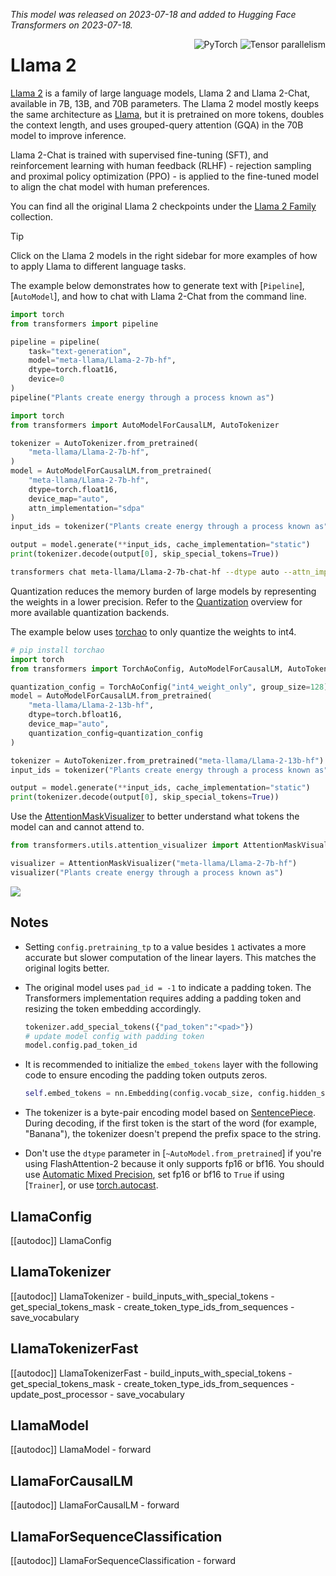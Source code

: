 <!--Copyright 2023 The HuggingFace Team. All rights reserved.

Licensed under the Apache License, Version 2.0 (the "License"); you may not use this file except in compliance with
the License. You may obtain a copy of the License at

http://www.apache.org/licenses/LICENSE-2.0

Unless required by applicable law or agreed to in writing, software distributed under the License is distributed on
an "AS IS" BASIS, WITHOUT WARRANTIES OR CONDITIONS OF ANY KIND, either express or implied. See the License for the
specific language governing permissions and limitations under the License.

⚠️ Note that this file is in Markdown but contains specific syntax for our doc-builder (similar to MDX) that may not be
rendered properly in your Markdown viewer.

-->
*This model was released on 2023-07-18 and added to Hugging Face Transformers on 2023-07-18.*

<div style="float: right;">
    <div class="flex flex-wrap space-x-1">
        <img alt="PyTorch" src="https://img.shields.io/badge/PyTorch-DE3412?style=flat&logo=pytorch&logoColor=white">
        <img alt="Tensor parallelism" src="https://img.shields.io/badge/Tensor%20parallelism-06b6d4?style=flat&logoColor=white">
    </div>
</div>

# Llama 2

[Llama 2](https://huggingface.co/papers/2307.09288) is a family of large language models, Llama 2 and Llama 2-Chat, available in 7B, 13B, and 70B parameters. The Llama 2 model mostly keeps the same architecture as [Llama](./llama), but it is pretrained on more tokens, doubles the context length, and uses grouped-query attention (GQA) in the 70B model to improve inference.

Llama 2-Chat is trained with supervised fine-tuning (SFT), and reinforcement learning with human feedback (RLHF) - rejection sampling and proximal policy optimization (PPO) - is applied to the fine-tuned model to align the chat model with human preferences.

You can find all the original Llama 2 checkpoints under the [Llama 2 Family](https://huggingface.co/collections/meta-llama/llama-2-family-661da1f90a9d678b6f55773b) collection.

> [!TIP]
> Click on the Llama 2 models in the right sidebar for more examples of how to apply Llama to different language tasks.

The example below demonstrates how to generate text with [`Pipeline`], [`AutoModel`], and how to chat with Llama 2-Chat from the command line.

<hfoptions id="usage">
<hfoption id="Pipeline">

```py
import torch
from transformers import pipeline

pipeline = pipeline(
    task="text-generation",
    model="meta-llama/Llama-2-7b-hf",
    dtype=torch.float16,
    device=0
)
pipeline("Plants create energy through a process known as")
```

</hfoption>
<hfoption id="AutoModel">

```py
import torch
from transformers import AutoModelForCausalLM, AutoTokenizer

tokenizer = AutoTokenizer.from_pretrained(
    "meta-llama/Llama-2-7b-hf",
)
model = AutoModelForCausalLM.from_pretrained(
    "meta-llama/Llama-2-7b-hf",
    dtype=torch.float16,
    device_map="auto",
    attn_implementation="sdpa"
)
input_ids = tokenizer("Plants create energy through a process known as", return_tensors="pt").to(model.device)

output = model.generate(**input_ids, cache_implementation="static")
print(tokenizer.decode(output[0], skip_special_tokens=True))
```

</hfoption>
<hfoption id="transformers CLI">

```bash
transformers chat meta-llama/Llama-2-7b-chat-hf --dtype auto --attn_implementation flash_attention_2
```

</hfoption>
</hfoptions>

Quantization reduces the memory burden of large models by representing the weights in a lower precision. Refer to the [Quantization](../quantization/overview) overview for more available quantization backends.

The example below uses [torchao](../quantization/torchao) to only quantize the weights to int4.

```py
# pip install torchao
import torch
from transformers import TorchAoConfig, AutoModelForCausalLM, AutoTokenizer

quantization_config = TorchAoConfig("int4_weight_only", group_size=128)
model = AutoModelForCausalLM.from_pretrained(
    "meta-llama/Llama-2-13b-hf",
    dtype=torch.bfloat16,
    device_map="auto",
    quantization_config=quantization_config
)

tokenizer = AutoTokenizer.from_pretrained("meta-llama/Llama-2-13b-hf")
input_ids = tokenizer("Plants create energy through a process known as", return_tensors="pt").to(model.device)

output = model.generate(**input_ids, cache_implementation="static")
print(tokenizer.decode(output[0], skip_special_tokens=True))
```

Use the [AttentionMaskVisualizer](https://github.com/huggingface/transformers/blob/beb9b5b02246b9b7ee81ddf938f93f44cfeaad19/src/transformers/utils/attention_visualizer.py#L139) to better understand what tokens the model can and cannot attend to.

```py
from transformers.utils.attention_visualizer import AttentionMaskVisualizer

visualizer = AttentionMaskVisualizer("meta-llama/Llama-2-7b-hf")
visualizer("Plants create energy through a process known as")
```

<div class="flex justify-center">
    <img src="https://huggingface.co/datasets/huggingface/documentation-images/resolve/main/transformers/model_doc/llama-2-attn-mask.png"/>
</div>

## Notes

- Setting `config.pretraining_tp` to a value besides `1` activates a more accurate but slower computation of the linear layers. This matches the original logits better.
- The original model uses `pad_id = -1` to indicate a padding token. The Transformers implementation requires adding a padding token and resizing the token embedding accordingly.

    ```py
    tokenizer.add_special_tokens({"pad_token":"<pad>"})
    # update model config with padding token
    model.config.pad_token_id
    ```
- It is recommended to initialize the `embed_tokens` layer with the following code to ensure encoding the padding token outputs zeros.

    ```py
    self.embed_tokens = nn.Embedding(config.vocab_size, config.hidden_size, self.config.padding_idx)
    ```
- The tokenizer is a byte-pair encoding model based on [SentencePiece](https://github.com/google/sentencepiece). During decoding, if the first token is the start of the word (for example, "Banana"), the tokenizer doesn't prepend the prefix space to the string.
- Don't use the `dtype` parameter in [`~AutoModel.from_pretrained`] if you're using FlashAttention-2 because it only supports fp16 or bf16. You should use [Automatic Mixed Precision](https://pytorch.org/tutorials/recipes/recipes/amp_recipe.html), set fp16 or bf16 to `True` if using [`Trainer`], or use [torch.autocast](https://pytorch.org/docs/stable/amp.html#torch.autocast).

## LlamaConfig

[[autodoc]] LlamaConfig

## LlamaTokenizer

[[autodoc]] LlamaTokenizer
    - build_inputs_with_special_tokens
    - get_special_tokens_mask
    - create_token_type_ids_from_sequences
    - save_vocabulary

## LlamaTokenizerFast

[[autodoc]] LlamaTokenizerFast
    - build_inputs_with_special_tokens
    - get_special_tokens_mask
    - create_token_type_ids_from_sequences
    - update_post_processor
    - save_vocabulary

## LlamaModel

[[autodoc]] LlamaModel
    - forward

## LlamaForCausalLM

[[autodoc]] LlamaForCausalLM
    - forward

## LlamaForSequenceClassification

[[autodoc]] LlamaForSequenceClassification
    - forward
